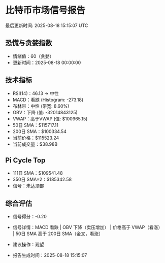 # 比特币市场信号报告

最后更新时间: 2025-08-18 15:15:07 UTC

## 恐慌与贪婪指数
- 情绪值：60（贪婪）
- 更新时间：2025-08-18 00:00:00

## 技术指标
- RSI(14)：46.13 → 中性
- MACD：看跌 (Histogram: -273.18)
- 布林带：中性 (带宽: 8.60%)
- OBV：下降 (值: -32014843125)
- VWAP：高于VWAP (值: $100965.15)
- 50日 SMA：$115717.11
- 200日 SMA：$100334.54
- 当前价格：$115523.24
- 当前成交量：$38.98B

## Pi Cycle Top
- 111日 SMA：$109541.48
- 350日 SMA×2：$185342.58
- 信号：未达顶部

## 综合评估
- 信号得分：-0.20
- 信号详情：MACD 看跌 | OBV 下降（卖压增加） | 价格高于 VWAP（看涨） | 50日 SMA 高于 200日 SMA（金叉，看涨）
- 建议操作：观望

- 报告生成时间：2025-08-18 15:15:07